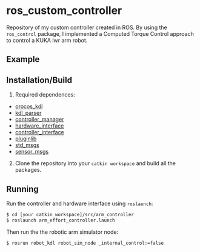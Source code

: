 # ros_custom_controller
Repository of my custom controller created in ROS. By using the `ros_control` package, I implemented a Computed Torque Control approach to control a KUKA lwr arm robot.

## Example

## Installation/Build

1) Required dependences:
- [orocos_kdl](http://wiki.ros.org/orocos_kdl)
- [kdl_parser](http://wiki.ros.org/kdl_parser)
- [controller_manager](http://wiki.ros.org/controller_manager)
- [hardware_interface](http://wiki.ros.org/hardware_interface)
- [controller_interface](http://wiki.ros.org/controller_interface)
- [pluginlib](http://wiki.ros.org/pluginlib)
- [std_msgs](http://wiki.ros.org/std_msgs)
- [sensor_msgs](http://wiki.ros.org/sensor_msgs)

2) Clone the repository into your `catkin workspace` and build all the packages.

## Running

Run the controller and hardware interface using `roslaunch`:
```sh
$ cd [your catkin_workspace]/src/arm_controller 
$ roslaunch arm_effort_controller.launch 
```

Then run the the robotic arm simulator node:  
```sh
$ rosrun robot_kdl robot_sim_node _internal_control:=false
```

